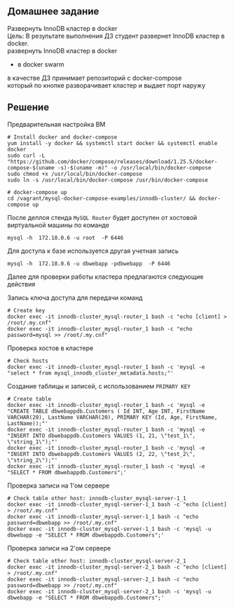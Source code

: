 ## Домашнее задание  
Развернуть InnoDB кластер в docker  
Цель: В результате выполнения ДЗ студент развернет InnoDB кластер в docker.  
развернуть InnoDB кластер в docker  
* в docker swarm  
  
в качестве ДЗ принимает репозиторий с docker-compose  
который по кнопке разворачивает кластер и выдает порт наружу  
  
## Решение  
  
Предварительная настройка ВМ  

```
# Install docker and docker-compose
yum install -y docker && systemctl start docker && systemctl enable docker
sudo curl -L "https://github.com/docker/compose/releases/download/1.25.5/docker-compose-$(uname -s)-$(uname -m)" -o /usr/local/bin/docker-compose
sudo chmod +x /usr/local/bin/docker-compose
sudo ln -s /usr/local/bin/docker-compose /usr/bin/docker-compose

# docker-compose up
cd /vagrant/mysql-docker-compose-examples/innodb-cluster/ && docker-compose up
```

После деплоя стенда `MySQL Router` будет доступен от хостовой виртуальной машины по команде

```
mysql -h  172.18.0.6 -u root  -P 6446
```

Для доступа к базе используется другая учетная запись

```
mysql -h  172.18.0.6 -u dbwebapp -pdbwebapp  -P 6446
```

Далее для проверки работы кластера предлагаются следующие действия

Запись ключа доступа для передачи команд

```
# Create key
docker exec -it innodb-cluster_mysql-router_1 bash -c "echo [client] > /root/.my.cnf"
docker exec -it innodb-cluster_mysql-router_1 bash -c "echo password=mysql >> /root/.my.cnf"
```

Проверка хостов в кластере

```
# Check hosts
docker exec -it innodb-cluster_mysql-router_1 bash -c 'mysql -e "select * from mysql_innodb_cluster_metadata.hosts;"'
```

Создание таблицы и записей, с использованием `PRIMARY KEY`

```
# Create table
docker exec -it innodb-cluster_mysql-router_1 bash -c 'mysql -e "CREATE TABLE dbwebappdb.Customers ( Id INT, Age INT, FirstName VARCHAR(20), LastName VARCHAR(20), PRIMARY KEY (Id, Age, FirstName, LastName));"'
docker exec -it innodb-cluster_mysql-router_1 bash -c 'mysql -e "INSERT INTO dbwebappdb.Customers VALUES (1, 21, \"test_1\", \"string_1\");"'
docker exec -it innodb-cluster_mysql-router_1 bash -c 'mysql -e "INSERT INTO dbwebappdb.Customers VALUES (2, 22, \"test_2\", \"string_2\");"'
docker exec -it innodb-cluster_mysql-router_1 bash -c 'mysql -e "SELECT * FROM dbwebappdb.Customers";'
```

Проверка записи на 1'ом сервере

```
# Check table other host: innodb-cluster_mysql-server-1_1
docker exec -it innodb-cluster_mysql-server-1_1 bash -c "echo [client] > /root/.my.cnf"
docker exec -it innodb-cluster_mysql-server-1_1 bash -c "echo password=dbwebapp >> /root/.my.cnf"
docker exec -it innodb-cluster_mysql-server-1_1 bash -c 'mysql -u dbwebapp -e "SELECT * FROM dbwebappdb.Customers";'
```

Проверка записи на 2'ом сервере

```
# Check table other host: innodb-cluster_mysql-server-2_1
docker exec -it innodb-cluster_mysql-server-2_1 bash -c "echo [client] > /root/.my.cnf"
docker exec -it innodb-cluster_mysql-server-2_1 bash -c "echo password=dbwebapp >> /root/.my.cnf"
docker exec -it innodb-cluster_mysql-server-2_1 bash -c 'mysql -u dbwebapp -e "SELECT * FROM dbwebappdb.Customers";'
```
